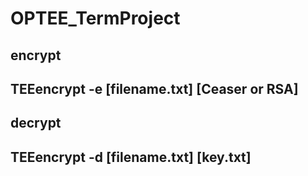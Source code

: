 # OPTEE_TermProject
<h2>encrypt<h2>
  TEEencrypt -e [filename.txt] [Ceaser or RSA]
  
  <h2>decrypt<h2>
  TEEencrypt -d [filename.txt] [key.txt]
  
